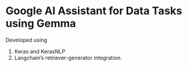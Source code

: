 # Google AI Assistant for Data Tasks using Gemma

Developed using
1. Keras and KerasNLP
2. Langchain’s retriever-generator integration.
